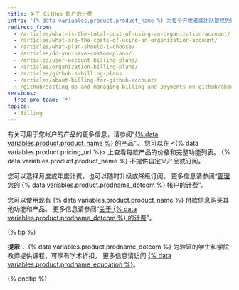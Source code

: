 ```yaml
---
title: 关于 GitHub 帐户的计费
intro: '{% data variables.product.product_name %} 为每个开发者或团队提供免费和付费产品。'
redirect_from:
  - /articles/what-is-the-total-cost-of-using-an-organization-account/
  - /articles/what-are-the-costs-of-using-an-organization-account/
  - /articles/what-plan-should-i-choose/
  - /articles/do-you-have-custom-plans/
  - /articles/user-account-billing-plans/
  - /articles/organization-billing-plans/
  - /articles/github-s-billing-plans
  - /articles/about-billing-for-github-accounts
  - /github/setting-up-and-managing-billing-and-payments-on-github/about-billing-for-github-accounts
versions:
  free-pro-team: '*'
topics:
  - Billing
---
```

有关可用于您帐户的产品的更多信息，请参阅“[{% data variables.product.product_name %} 的产品](/articles/github-s-products)”。 您可以在 <{% data variables.product.pricing_url %}> 上查看每款产品的价格和完整功能列表。 {% data variables.product.product_name %} 不提供自定义产品或订阅。

您可以选择月度或年度计费，也可以随时升级或降级订阅。 更多信息请参阅“[管理您的 {% data variables.product.prodname_dotcom %} 帐户的计费](/articles/managing-billing-for-your-github-account)”。

您可以使用现有 {% data variables.product.product_name %} 付款信息购买其他功能和产品。 更多信息请参阅“[关于 {% data variables.product.prodname_dotcom %} 的计费](/articles/about-billing-on-github)”。

{% tip %}

**提示：** {% data variables.product.prodname_dotcom %} 为验证的学生和学院教师提供课程，可享有学术折扣。 更多信息请访问 [{% data variables.product.prodname_education %}](https://education.github.com/)。

{% endtip %}
